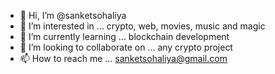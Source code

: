 - 👋 Hi, I’m @sanketsohaliya
- 👀 I’m interested in ... crypto, web, movies, music and magic
- 🌱 I’m currently learning ... blockchain development
- 💞️ I’m looking to collaborate on ... any crypto project
- 📫 How to reach me ... sanketsohaliya@gmail.com

<!---
sanketsohaliya/sanketsohaliya is a ✨ special ✨ repository because its `README.md` (this file) appears on your GitHub profile.
You can click the Preview link to take a look at your changes.
--->
